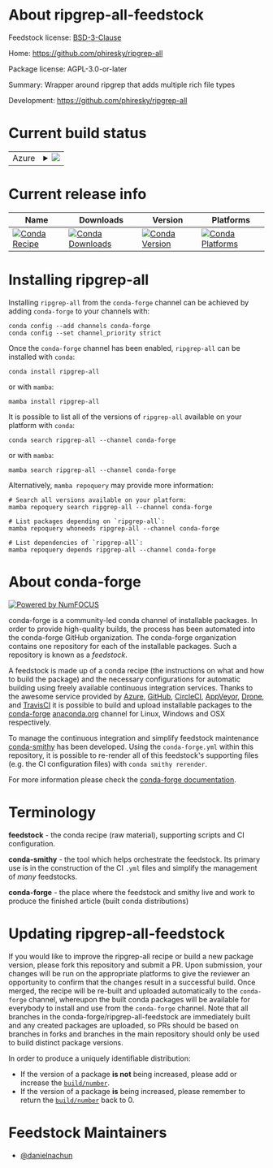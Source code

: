 About ripgrep-all-feedstock
===========================

Feedstock license: [BSD-3-Clause](https://github.com/conda-forge/ripgrep-all-feedstock/blob/main/LICENSE.txt)

Home: https://github.com/phiresky/ripgrep-all

Package license: AGPL-3.0-or-later

Summary: Wrapper around ripgrep that adds multiple rich file types

Development: https://github.com/phiresky/ripgrep-all

Current build status
====================


<table>
    
  <tr>
    <td>Azure</td>
    <td>
      <details>
        <summary>
          <a href="https://dev.azure.com/conda-forge/feedstock-builds/_build/latest?definitionId=22962&branchName=main">
            <img src="https://dev.azure.com/conda-forge/feedstock-builds/_apis/build/status/ripgrep-all-feedstock?branchName=main">
          </a>
        </summary>
        <table>
          <thead><tr><th>Variant</th><th>Status</th></tr></thead>
          <tbody><tr>
              <td>linux_64</td>
              <td>
                <a href="https://dev.azure.com/conda-forge/feedstock-builds/_build/latest?definitionId=22962&branchName=main">
                  <img src="https://dev.azure.com/conda-forge/feedstock-builds/_apis/build/status/ripgrep-all-feedstock?branchName=main&jobName=linux&configuration=linux%20linux_64_" alt="variant">
                </a>
              </td>
            </tr><tr>
              <td>linux_aarch64</td>
              <td>
                <a href="https://dev.azure.com/conda-forge/feedstock-builds/_build/latest?definitionId=22962&branchName=main">
                  <img src="https://dev.azure.com/conda-forge/feedstock-builds/_apis/build/status/ripgrep-all-feedstock?branchName=main&jobName=linux&configuration=linux%20linux_aarch64_" alt="variant">
                </a>
              </td>
            </tr><tr>
              <td>linux_ppc64le</td>
              <td>
                <a href="https://dev.azure.com/conda-forge/feedstock-builds/_build/latest?definitionId=22962&branchName=main">
                  <img src="https://dev.azure.com/conda-forge/feedstock-builds/_apis/build/status/ripgrep-all-feedstock?branchName=main&jobName=linux&configuration=linux%20linux_ppc64le_" alt="variant">
                </a>
              </td>
            </tr><tr>
              <td>osx_64</td>
              <td>
                <a href="https://dev.azure.com/conda-forge/feedstock-builds/_build/latest?definitionId=22962&branchName=main">
                  <img src="https://dev.azure.com/conda-forge/feedstock-builds/_apis/build/status/ripgrep-all-feedstock?branchName=main&jobName=osx&configuration=osx%20osx_64_" alt="variant">
                </a>
              </td>
            </tr><tr>
              <td>osx_arm64</td>
              <td>
                <a href="https://dev.azure.com/conda-forge/feedstock-builds/_build/latest?definitionId=22962&branchName=main">
                  <img src="https://dev.azure.com/conda-forge/feedstock-builds/_apis/build/status/ripgrep-all-feedstock?branchName=main&jobName=osx&configuration=osx%20osx_arm64_" alt="variant">
                </a>
              </td>
            </tr><tr>
              <td>win_64</td>
              <td>
                <a href="https://dev.azure.com/conda-forge/feedstock-builds/_build/latest?definitionId=22962&branchName=main">
                  <img src="https://dev.azure.com/conda-forge/feedstock-builds/_apis/build/status/ripgrep-all-feedstock?branchName=main&jobName=win&configuration=win%20win_64_" alt="variant">
                </a>
              </td>
            </tr>
          </tbody>
        </table>
      </details>
    </td>
  </tr>
</table>

Current release info
====================

| Name | Downloads | Version | Platforms |
| --- | --- | --- | --- |
| [![Conda Recipe](https://img.shields.io/badge/recipe-ripgrep--all-green.svg)](https://anaconda.org/conda-forge/ripgrep-all) | [![Conda Downloads](https://img.shields.io/conda/dn/conda-forge/ripgrep-all.svg)](https://anaconda.org/conda-forge/ripgrep-all) | [![Conda Version](https://img.shields.io/conda/vn/conda-forge/ripgrep-all.svg)](https://anaconda.org/conda-forge/ripgrep-all) | [![Conda Platforms](https://img.shields.io/conda/pn/conda-forge/ripgrep-all.svg)](https://anaconda.org/conda-forge/ripgrep-all) |

Installing ripgrep-all
======================

Installing `ripgrep-all` from the `conda-forge` channel can be achieved by adding `conda-forge` to your channels with:

```
conda config --add channels conda-forge
conda config --set channel_priority strict
```

Once the `conda-forge` channel has been enabled, `ripgrep-all` can be installed with `conda`:

```
conda install ripgrep-all
```

or with `mamba`:

```
mamba install ripgrep-all
```

It is possible to list all of the versions of `ripgrep-all` available on your platform with `conda`:

```
conda search ripgrep-all --channel conda-forge
```

or with `mamba`:

```
mamba search ripgrep-all --channel conda-forge
```

Alternatively, `mamba repoquery` may provide more information:

```
# Search all versions available on your platform:
mamba repoquery search ripgrep-all --channel conda-forge

# List packages depending on `ripgrep-all`:
mamba repoquery whoneeds ripgrep-all --channel conda-forge

# List dependencies of `ripgrep-all`:
mamba repoquery depends ripgrep-all --channel conda-forge
```


About conda-forge
=================

[![Powered by
NumFOCUS](https://img.shields.io/badge/powered%20by-NumFOCUS-orange.svg?style=flat&colorA=E1523D&colorB=007D8A)](https://numfocus.org)

conda-forge is a community-led conda channel of installable packages.
In order to provide high-quality builds, the process has been automated into the
conda-forge GitHub organization. The conda-forge organization contains one repository
for each of the installable packages. Such a repository is known as a *feedstock*.

A feedstock is made up of a conda recipe (the instructions on what and how to build
the package) and the necessary configurations for automatic building using freely
available continuous integration services. Thanks to the awesome service provided by
[Azure](https://azure.microsoft.com/en-us/services/devops/), [GitHub](https://github.com/),
[CircleCI](https://circleci.com/), [AppVeyor](https://www.appveyor.com/),
[Drone](https://cloud.drone.io/welcome), and [TravisCI](https://travis-ci.com/)
it is possible to build and upload installable packages to the
[conda-forge](https://anaconda.org/conda-forge) [anaconda.org](https://anaconda.org/)
channel for Linux, Windows and OSX respectively.

To manage the continuous integration and simplify feedstock maintenance
[conda-smithy](https://github.com/conda-forge/conda-smithy) has been developed.
Using the ``conda-forge.yml`` within this repository, it is possible to re-render all of
this feedstock's supporting files (e.g. the CI configuration files) with ``conda smithy rerender``.

For more information please check the [conda-forge documentation](https://conda-forge.org/docs/).

Terminology
===========

**feedstock** - the conda recipe (raw material), supporting scripts and CI configuration.

**conda-smithy** - the tool which helps orchestrate the feedstock.
                   Its primary use is in the construction of the CI ``.yml`` files
                   and simplify the management of *many* feedstocks.

**conda-forge** - the place where the feedstock and smithy live and work to
                  produce the finished article (built conda distributions)


Updating ripgrep-all-feedstock
==============================

If you would like to improve the ripgrep-all recipe or build a new
package version, please fork this repository and submit a PR. Upon submission,
your changes will be run on the appropriate platforms to give the reviewer an
opportunity to confirm that the changes result in a successful build. Once
merged, the recipe will be re-built and uploaded automatically to the
`conda-forge` channel, whereupon the built conda packages will be available for
everybody to install and use from the `conda-forge` channel.
Note that all branches in the conda-forge/ripgrep-all-feedstock are
immediately built and any created packages are uploaded, so PRs should be based
on branches in forks and branches in the main repository should only be used to
build distinct package versions.

In order to produce a uniquely identifiable distribution:
 * If the version of a package **is not** being increased, please add or increase
   the [``build/number``](https://docs.conda.io/projects/conda-build/en/latest/resources/define-metadata.html#build-number-and-string).
 * If the version of a package **is** being increased, please remember to return
   the [``build/number``](https://docs.conda.io/projects/conda-build/en/latest/resources/define-metadata.html#build-number-and-string)
   back to 0.

Feedstock Maintainers
=====================

* [@danielnachun](https://github.com/danielnachun/)

